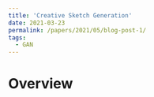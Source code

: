 ```yaml
---
title: 'Creative Sketch Generation'
date: 2021-03-23
permalink: /papers/2021/05/blog-post-1/
tags:
  - GAN
---
```


# Overview
 